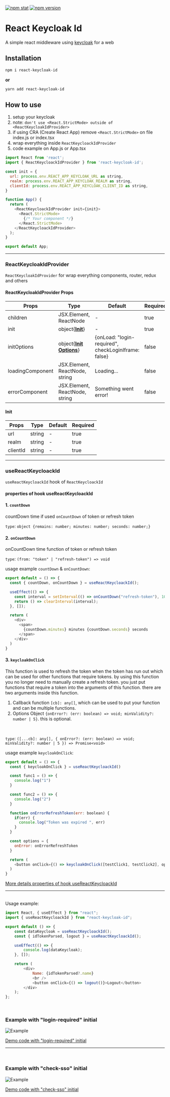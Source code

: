 [![npm stat](https://img.shields.io/npm/dm/react-keycloak-id.svg?style=flat-square)](https://npm-stat.com/charts.html?package=react-keycloak-id)
[![npm version](https://img.shields.io/npm/v/react-keycloak-id.svg?style=flat-square)](https://www.npmjs.com/package/react-keycloak-id)

# React Keycloak Id

A simple react middleware using [keycloak](https://www.keycloak.org/) for a web

## Installation

```bash
npm i react-keycloak-id
```

**or**

```bash
yarn add react-keycloak-id
```

## How to use

1. setup your keycloak
2. note: `don't use <React.StrictMode> outside of <ReactKeycloakIdProvider>`
3. if using CRA (Create React App) remove `<React.StrictMode>` on file index.js or index.tsx
4. wrap everything inside `ReactKeycloackIdProvider`
5. code example on App.js or App.tsx

```javascript
import React from 'react';
import { ReactKeycloackIdProvider } from 'react-keycloak-id';

const init = {
  url: process.env.REACT_APP_KEYCLOAK_URL as string,
  realm: process.env.REACT_APP_KEYCLOAK_REALM as string,
  clientId: process.env.REACT_APP_KEYCLOAK_CLIENT_ID as string,
}

function App() {
  return (
    <ReactKeycloackIdProvider init={init}>
      <React.StrictMode>
        {/* Your component */}
      </React.StrictMode>
    </ReactKeycloackIdProvider>
  );
}

export default App;
```


<hr/>

### ReactKeycloakIdProvider

`ReactKeycloakIdProvider` for wrap everything components, router, redux and others

#### ReactKeycloakIdProvider Props

| Props            | Type                                                                                              | Default                                             | Required |
| ---------------- | ------------------------------------------------------------------------------------------------- | --------------------------------------------------- | -------- |
| children         | JSX.Element, ReactNode                                                                            | -                                                   | true     |
| init             | object{**[Init](#init)**}                                                                         | -                                                   | true     |
| initOptions      | object{**[Init Options](https://www.keycloak.org/docs/latest/securing_apps/index.html#methods)**} | {onLoad: "login-required", checkLoginIframe: false} | false    |
| loadingComponent | JSX.Element, ReactNode, string                                                                    | Loading...                                          | false    |
| errorComponent   | JSX.Element, ReactNode, string                                                                    | Something went error!                               | false    |

#### Init

| Props    | Type   | Default | Required |
| -------- | ------ | ------- | -------- |
| url      | string | -       | true     |
| realm    | string | -       | true     |
| clientId | string | -       | true     |


<hr/>

### useReactKeycloackId

`useReactKeycloackId` hook of `ReactKeycloackId`
<br/>

#### properties of hook useReactKeycloackId

#### 1. `countDown`
countDown time if used `onCountDown` of token or refresh token
<br/>

`type`: `object {remains: number; minutes: number; seconds: number;}`

#### 2. `onCountDown`
onCountDown time function of token or refresh token
<br/>

`type`: `(from: "token" | "refresh-token") => void`
<br/>

usage example `countDown` & `onCountDown`:

```javascript
export default = () => {
  const { countDown, onCountDown } = useReactKeycloackId();

  useEffect(() => {
    const interval = setInterval(() => onCountDown("refresh-token"), 1000);
    return () => clearInterval(interval);
  }, []);

  return (
    <div>
      <span>
        {countDown.minutes} minutes {countDown.seconds} seconds
      </span>
    </div>
  )
}
```
#### 3. `keycloakOnClick`
This function is used to refresh the token when the token has run out which can be used for other functions that require tokens. by using this function you no longer need to manually create a refresh token. you just put functions that require a token into the arguments of this function. there are two arguments inside this function.

1. Callback function `[cb]: any[]`, which can be used to put your function and can be multiple functions.
2. Options Object `{onError?: (err: boolean) => void; minValidity?: number | 5}`. this is optional.
<br/>

`type`: `([...cb]: any[], { onError?: (err: boolean) => void; minValidity?: number | 5 }) => Promise<void>`
<br/>

usage example `keycloakOnClick`:

```javascript
export default = () => {
  const { keycloakOnClick } = useReactKeycloackId()

  const func1 = () => {
    console.log("1")
  }

  const func2 = () => {
    console.log("2")
  }

  function onErrorRefreshToken(err: boolean) {
    if(err) {
      console.log("Token was expired ", err)
    }
  }

  const options = {
    onError: onErrorRefreshToken
  }

  return (
    <button onClick={() => keycloakOnClick([testClick1, testClick2], options)}>Click Me For Refresh Token (If expired)</button>
  )
}
```

[More details properties of hook useReactKeycloackId](https://www.keycloak.org/docs/latest/securing_apps/index.html#javascript-adapter-reference)
<hr/>

<br/>
Usage example:

```javascript
import React, { useEffect } from "react";
import { useReactKeycloackId } from "react-keycloak-id";

export default () => {
    const dataKeycloak = useReactKeycloackId();
    const { idTokenParsed, logout } = useReactKeycloackId();

    useEffect(() => {
        console.log(dataKeycloak);
    }, []);

    return (
        <div>
            Name: {idTokenParsed?.name}
            <br />
            <button onClick={() => logout()}>Logout</button>
        </div>
    );
};
```

<br/>

### Example with "login-required" initial
![Example](https://drive.google.com/uc?export=view&id=1ZDBJ7Mfg8X4IBjl3A7vNb9lYQw6vW9Qs)


[Demo code with "login-required" initial](https://github.com/ugiispoyo/react-keycloak-id/tree/master/examples/react-app)

<hr/>
<br/>

### Example with "check-sso" initial
![Example](https://drive.google.com/uc?export=view&id=1C5DmvFGYo3Mw8q0CtFYqSE8a4F3uOb5Z)

[Demo code with "check-sso" initial](https://github.com/ugiispoyo/react-keycloak-id/tree/master/examples/with-check-sso)
